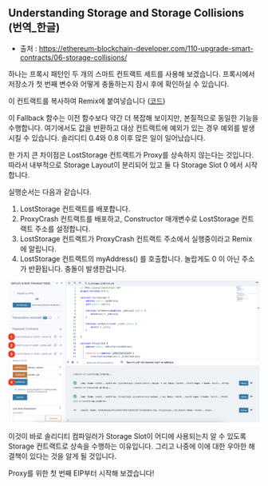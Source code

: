 ## Understanding Storage and Storage Collisions (번역_한글)
- 출처 : https://ethereum-blockchain-developer.com/110-upgrade-smart-contracts/06-storage-collisions/

하나는 프록시 패턴인 두 개의 스마트 컨트랙트 세트를 사용해 보겠습니다. 프록시에서 저장소가 첫 번째 변수와 어떻게 충돌하는지 잠시 후에 확인하실 수 있습니다.

이 컨트랙트를 복사하여 Remix에 붙여넣습니다 ([코드](../examples/4_storage_collisions.sol))

이 Fallback 함수는 이전 함수보다 약간 더 복잡해 보이지만, 본질적으로 동일한 기능을 수행합니다. 여기에서도 값을 반환하고 대상 컨트랙트에 예외가 있는 경우 예외를 발생시킬 수 있습니다. 솔리디티 0.4와 0.8 이후 많은 일이 일어났습니다.

한 가지 큰 차이점은 LostStorage 컨트랙트가 Proxy를 상속하지 않는다는 것입니다. 따라서 내부적으로 Storage Layout이 분리되어 있고 둘 다 Storage Slot 0 에서 시작합니다.

실행순서는 다음과 같습니다. 

1. LostStorage 컨트랙트를 배포합니다. 
2. ProxyCrash 컨트랙트를 배포하고, Constructor 매개변수로 LostStorage 컨트랙트 주소를 설정합니다. 
3. LostStorage 컨트랙트가 ProxyCrash 컨트랙트 주소에서 실행중이라고 Remix 에 알립니다. 
4. LostStorage 컨트랙트의 myAddress() 를 호출합니다. 놀랍게도 0 이 아닌 주소가 반환됩니다. 충돌이 발생한겁니다. 

![remix_ide_1](./images/4_storage_collisions_1.png)

이것이 바로 솔리디티 컴파일러가 Storage Slot이 어디에 사용되는지 알 수 있도록 Storage 컨트랙트로 상속을 수행하는 이유입니다. 그리고 나중에 이에 대한 우아한 해결책이 있다는 것을 알게 될 것입니다.

Proxy를 위한 첫 번째 EIP부터 시작해 보겠습니다!
